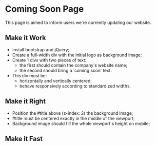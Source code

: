 # Coming Soon Page

This page is aimed to inform users we're currently updating our website.

## Make it Work
* Install bootstrap and jQuery;
* Create a full-width div with the initial logo as background image;
* Create 1 divs with two pieces of text:
  * the first should contain the company's website name;
  * the second should bring a 'coming soon' text.
* This div must be:
  * horizontally and vertically centered;
  * behave responsively according to standardized widths.

## Make it Right
* Position the #title above (z-index: 2) the background image;
* #title must be centered exactly in the middle of the viewport;
* Background image should fill the whole viewport's height on mobile;

## Make it Fast
